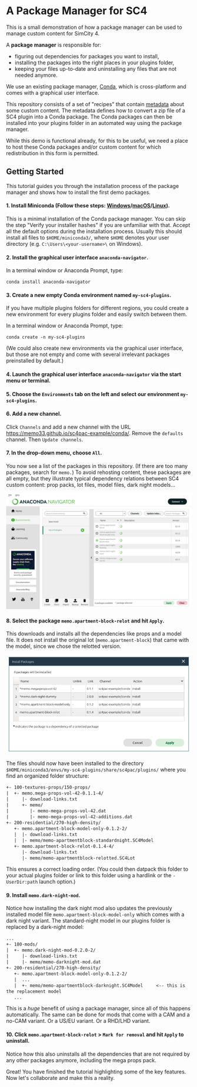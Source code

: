 A Package Manager for SC4
=========================

This is a small demonstration of how a package manager can be used to manage custom content for SimCity 4.

A **package manager** is responsible for:

- figuring out dependencies for packages you want to install,
- installing the packages into the right places in your plugins folder,
- keeping your files up-to-date and uninstalling any files that are not needed anymore.

We use an existing package manager, [Conda](https://en.wikipedia.org/wiki/Conda_(package_manager)),
which is cross-platform and comes with a graphical user interface.

This repository consists of a set of "recipes" that contain [metadata](metadata) about some custom content.
The metadata defines how to convert a zip file of a SC4 plugin into a Conda package.
The Conda packages can then be installed into your plugins folder in an automated way using the package manager.

While this demo is functional already, for this to be useful,
we need a place to host these Conda packages and/or custom content for which redistribution in this form is permitted.


Getting Started
---------------

This tutorial guides you through the installation process of the package manager
and shows how to install the first demo packages.

#### 1. Install Miniconda (Follow these steps: [Windows](https://docs.conda.io/projects/conda/en/latest/user-guide/install/windows.html)/[macOS](https://docs.conda.io/projects/conda/en/latest/user-guide/install/macos.html)/[Linux](https://docs.conda.io/projects/conda/en/latest/user-guide/install/linux.html)).

This is a minimal installation of the Conda package manager.
You can skip the step "Verify your installer hashes" if you are unfamiliar with that.
Accept all the default options during the installation process.
Usually this should install all files to `$HOME/miniconda3/`,
where `$HOME` denotes your user directory (e.g. `C:\Users\<your-username>\` on Windows).

#### 2. Install the graphical user interface `anaconda-navigator`.

In a terminal window or Anaconda Prompt, type:
```
conda install anaconda-navigator
```

#### 3. Create a new empty Conda environment named `my-sc4-plugins`.

If you have multiple plugins folders for different regions,
you could create a new environment for every plugins folder and easily switch between them.

In a terminal window or Anaconda Prompt, type:
```
conda create -n my-sc4-plugins
```
(We could also create new environments via the graphical user interface,
but those are not empty and come with several irrelevant packages preinstalled by default.)

#### 4. Launch the graphical user interface `anaconda-navigator` via the start menu or terminal.

#### 5. Choose the `Environments` tab on the left and select our environment `my-sc4-plugins`.

#### 6. Add a new channel.

Click `Channels` and add a new channel with the URL https://memo33.github.io/sc4pac-example/conda/.
Remove the `defaults` channel. Then `Update channels`.

#### 7. In the drop-down menu, choose `All`.

You now see a list of the packages in this repository. (If there are too many packages, search for `memo.`)
To avoid rehosting content, these packages are all empty, but they illustrate typical dependency relations between SC4 custom content:
prop packs, lot files, model files, dark night models…

![](images/navigator-1.png)

#### 8. Select the package `memo.apartment-block-relot` and hit `Apply`.

This downloads and installs all the dependencies like props and a model file.
It does not install the original lot (`memo.apartment-block`) that came with the model, since we chose the relotted version.

![](images/navigator-2.png)

The files should now have been installed to the directory `$HOME/miniconda3/envs/my-sc4-plugins/share/sc4pac/plugins/`
where you find an organized folder structure:
```
+- 100-textures-props/150-props/
|  +- memo.mega-props-vol-42-0.1.1-4/
|     |- download-links.txt
|     +- memo/
|        |- memo-mega-props-vol-42.dat
|        |- memo-mega-props-vol-42-additions.dat
+- 200-residential/270-high-density/
   +- memo.apartment-block-model-only-0.1.2-2/
   |  |- download-links.txt
   |  |- memo/memo-apartmentblock-standardnight.SC4Model
   +- memo.apartment-block-relot-0.1.4-4/
      |- download-links.txt
      |- memo/memo-apartmentblock-relotted.SC4Lot
```
This ensures a correct loading order.
(You could then datpack this folder to your actual plugins folder
or link to this folder using a hardlink or the `-UserDir:path` launch option.)

#### 9. Install `memo.dark-night-mod`.

Notice how installing the dark night mod also updates the previously installed model file `memo.apartment-block-model-only`
which comes with a dark night variant.
The standard-night model in our plugins folder is replaced by a dark-night model:
```
...
+- 180-mods/
|  +- memo.dark-night-mod-0.2.0-2/
|     |- download-links.txt
|     |- memo/memo-darknight-mod.dat
+- 200-residential/270-high-density/
   +- memo.apartment-block-model-only-0.1.2-2/
   |  ...
   |  +- memo/memo-apartmentblock-darknight.SC4Model     <-- this is the replacement model
   ...
```

This is a *huge* benefit of using a package manager, since all of this happens automatically.
The same can be done for mods that come with a CAM and a no-CAM variant.
Or a US/EU variant. Or a RHD/LHD variant.

#### 10. Click `memo.apartment-block-relot` > `Mark for removal` and hit `Apply` to uninstall.

Notice how this also uninstalls all the dependencies that are not required by any other packages anymore, including the mega props pack.


Great! You have finished the tutorial highlighting some of the key features.
Now let's collaborate and make this a reality.
